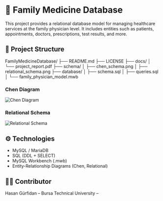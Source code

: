# 🏥 Family Medicine Database

This project provides a relational database model for managing healthcare services at the family physician level. It includes entities such as patients, appointments, doctors, prescriptions, test results, and more.

## 📂 Project Structure
FamilyMedicineDatabase/
├── README.md
├── LICENSE
├── docs/
│ └── project_report.pdf
├── schema/
│ ├── chen_schema.png
│ ├── relational_schema.png
├── database/
│ ├── schema.sql
│ ├── queries.sql
│ └── family_physician_model.mwb

### Chen Diagram  
![Chen Diagram](schema/chen_schema.png)

### Relational Schema  
![Relational Schema](schema/relational_schema.png)



## ⚙️ Technologies
- MySQL / MariaDB
- SQL (DDL + SELECT)
- MySQL Workbench (.mwb)
- Entity-Relationship Diagrams (Chen, Relational)

## 👨‍💻 Contributor
Hasan Gürfidan – Bursa Technical University – 


